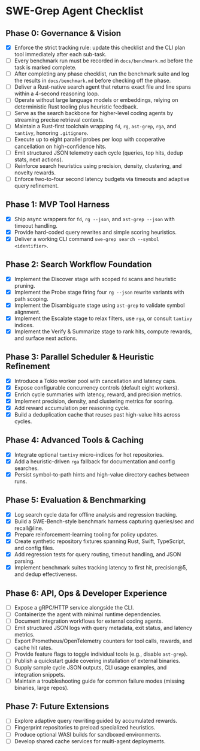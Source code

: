 # SWE-Grep Agent Checklist

## Phase 0: Governance & Vision
- [x] Enforce the strict tracking rule: update this checklist and the CLI plan tool immediately after each sub-task.
- [ ] Every benchmark run must be recorded in `docs/benchmark.md` before the task is marked complete.
- [ ] After completing any phase checklist, run the benchmark suite and log the results in `docs/benchmark.md` before checking off the phase.
- [ ] Deliver a Rust-native search agent that returns exact file and line spans within a 4-second reasoning loop.
- [ ] Operate without large language models or embeddings, relying on deterministic Rust tooling plus heuristic feedback.
- [ ] Serve as the search backbone for higher-level coding agents by streaming precise retrieval contexts.
- [ ] Maintain a Rust-first toolchain wrapping `fd`, `rg`, `ast-grep`, `rga`, and `tantivy`, honoring `.gitignore`.
- [ ] Execute up to eight parallel probes per loop with cooperative cancellation on high-confidence hits.
- [ ] Emit structured JSON telemetry each cycle (queries, top hits, dedup stats, next actions).
- [ ] Reinforce search heuristics using precision, density, clustering, and novelty rewards.
- [ ] Enforce two-to-four second latency budgets via timeouts and adaptive query refinement.

## Phase 1: MVP Tool Harness
- [x] Ship async wrappers for `fd`, `rg --json`, and `ast-grep --json` with timeout handling.
- [x] Provide hard-coded query rewrites and simple scoring heuristics.
- [x] Deliver a working CLI command `swe-grep search --symbol <identifier>`.

## Phase 2: Search Workflow Foundation
- [x] Implement the Discover stage with scoped `fd` scans and heuristic pruning.
- [x] Implement the Probe stage firing four `rg --json` rewrite variants with path scoping.
- [x] Implement the Disambiguate stage using `ast-grep` to validate symbol alignment.
- [x] Implement the Escalate stage to relax filters, use `rga`, or consult `tantivy` indices.
- [x] Implement the Verify & Summarize stage to rank hits, compute rewards, and surface next actions.

## Phase 3: Parallel Scheduler & Heuristic Refinement
- [x] Introduce a Tokio worker pool with cancellation and latency caps.
- [x] Expose configurable concurrency controls (default eight workers).
- [x] Enrich cycle summaries with latency, reward, and precision metrics.
- [x] Implement precision, density, and clustering metrics for scoring.
- [x] Add reward accumulation per reasoning cycle.
- [x] Build a deduplication cache that reuses past high-value hits across cycles.

## Phase 4: Advanced Tools & Caching
- [x] Integrate optional `tantivy` micro-indices for hot repositories.
- [x] Add a heuristic-driven `rga` fallback for documentation and config searches.
- [x] Persist symbol-to-path hints and high-value directory caches between runs.

## Phase 5: Evaluation & Benchmarking
- [x] Log search cycle data for offline analysis and regression tracking.
- [x] Build a SWE-Bench-style benchmark harness capturing queries/sec and recall@line.
- [x] Prepare reinforcement-learning tooling for policy updates.
- [x] Create synthetic repository fixtures spanning Rust, Swift, TypeScript, and config files.
- [x] Add regression tests for query routing, timeout handling, and JSON parsing.
- [x] Implement benchmark suites tracking latency to first hit, precision@5, and dedup effectiveness.

## Phase 6: API, Ops & Developer Experience
- [ ] Expose a gRPC/HTTP service alongside the CLI.
- [ ] Containerize the agent with minimal runtime dependencies.
- [ ] Document integration workflows for external coding agents.
- [ ] Emit structured JSON logs with query metadata, exit status, and latency metrics.
- [ ] Export Prometheus/OpenTelemetry counters for tool calls, rewards, and cache hit rates.
- [ ] Provide feature flags to toggle individual tools (e.g., disable `ast-grep`).
- [ ] Publish a quickstart guide covering installation of external binaries.
- [ ] Supply sample cycle JSON outputs, CLI usage examples, and integration snippets.
- [ ] Maintain a troubleshooting guide for common failure modes (missing binaries, large repos).

## Phase 7: Future Extensions
- [ ] Explore adaptive query rewriting guided by accumulated rewards.
- [ ] Fingerprint repositories to preload specialized heuristics.
- [ ] Produce optional WASI builds for sandboxed environments.
- [ ] Develop shared cache services for multi-agent deployments.
